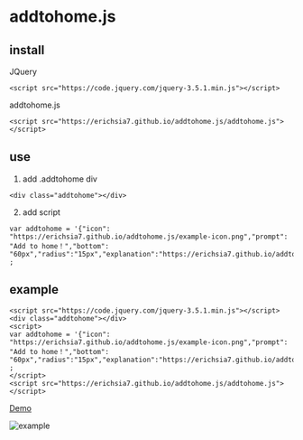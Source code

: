 # addtohome.js
## install
JQuery
```
<script src="https://code.jquery.com/jquery-3.5.1.min.js"></script>
```
addtohome.js
```
<script src="https://erichsia7.github.io/addtohome.js/addtohome.js"></script>
```
## use
1. add .addtohome div
```
<div class="addtohome"></div>
```
2. add script
```
var addtohome = '{"icon": "https://erichsia7.github.io/addtohome.js/example-icon.png","prompt": "Add to home！","bottom": "60px","radius":"15px","explanation":"https://erichsia7.github.io/addtohome.js/default_explanation.html"}' ;
```
## example
```
<script src="https://code.jquery.com/jquery-3.5.1.min.js"></script>
<div class="addtohome"></div>
<script>
var addtohome = '{"icon": "https://erichsia7.github.io/addtohome.js/example-icon.png","prompt": "Add to home！","bottom": "60px","radius":"15px","explanation":"https://erichsia7.github.io/addtohome.js/default_explanation.html"}' ;
</script>
<script src="https://erichsia7.github.io/addtohome.js/addtohome.js"></script>
```
[Demo](https://erichsia7.github.io/addtohome.js/demo.html#)

![example](https://erichsia7.github.io/addtohome.js/obJxVL3ZAOjwX3l19RKwJ2Xcx0ypBbEh.jpeg)
